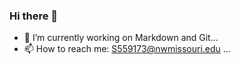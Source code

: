 ### Hi there 👋

- 🔭 I’m currently working on  Markdown and Git...
- 📫 How to reach me: S559173@nwmissouri.edu ...
<!--
**Maheshwarpa/Maheshwarpa** is a ✨ _special_ ✨ repository because its `README.md` (this file) appears on your GitHub profile.

Here are some ideas to get you started:

- 🔭 I’m currently working on ...
- 🌱 I’m currently learning ...
- 👯 I’m looking to collaborate on ...
- 🤔 I’m looking for help with ...
- 💬 Ask me about ...
- 📫 How to reach me: ...
- 😄 Pronouns: ...
- ⚡ Fun fact: ...
-->
